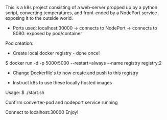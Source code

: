 This is a k8s project consisting of a web-server propped up by a python script, converting temperatures, and front-ended by a NodePort service exposing it to the outside world.

- Ports used:
localhost:30000 -> connects to NodePort -> connects to 8080: exposed by pod/container

Pod creation:
- Create local docker registry - done once!

$ docker run -d -p 5000:5000 --restart=always --name registry registry:2

- Change Dockerfile's to now create and push to this registry

- Instruct k8s to use these locally hosted images

Usage:
$ ./start.sh

Confirm converter-pod and nodeport service running

Connect to localhost:30000
Enjoy!

